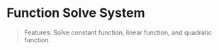 # Function Solve System
> Features: Solve constant function, linear function, and quadratic function.
